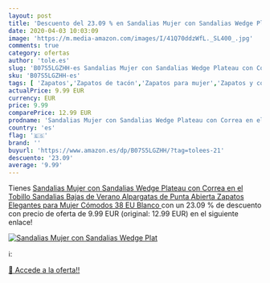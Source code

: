 ```yaml
---
layout: post
title: 'Descuento del 23.09 % en Sandalias Mujer con Sandalias Wedge Plat'
date: 2020-04-03 10:03:09
image: 'https://m.media-amazon.com/images/I/41Q70ddzWfL._SL400_.jpg'
comments: true
category: ofertas
author: 'tole.es'
slug: 'B07S5LGZHH-es Sandalias Mujer con Sandalias Wedge Plateau con Correa en...'
sku: 'B07S5LGZHH-es'
tags: [ 'Zapatos','Zapatos de tacón','Zapatos para mujer','Zapatos y complementos','zapatos', ]
actualPrice: 9.99 EUR
currency: EUR
price: 9.99
comparePrice: 12.99 EUR
prodname: 'Sandalias Mujer con Sandalias Wedge Plateau con Correa en el Tobillo Sandalias Bajas de Verano Alpargatas de Punta Abierta Zapatos Elegantes para Mujer Cómodos  38 EU  Blanco '
country: 'es'
flag: '🇪🇸'
brand: ''
buyurl: 'https://www.amazon.es/dp/B07S5LGZHH/?tag=tolees-21'
descuento: '23.09'
average: '9.99'
---
```


Tienes [Sandalias Mujer con Sandalias Wedge Plateau con Correa en el Tobillo Sandalias Bajas de Verano Alpargatas de Punta Abierta Zapatos Elegantes para Mujer Cómodos  38 EU  Blanco ](https://www.amazon.es/dp/B07S5LGZHH/?tag=tolees-21) con un 23.09 % de descuento con precio de oferta de 9.99 EUR (original: 12.99 EUR) en el siguiente enlace!

[![Sandalias Mujer con Sandalias Wedge Plat](https://m.media-amazon.com/images/I/41Q70ddzWfL._SL400_.jpg)](https://www.amazon.es/dp/B07S5LGZHH/?tag=tolees-21)

ℹ️:


[🛒 Accede a la oferta!!](https://www.amazon.es/dp/B07S5LGZHH/?tag=tolees-21)

